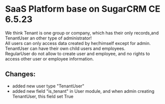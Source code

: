 SaaS Platform base on SugarCRM CE 6.5.23
===
We think Tenant is one group or company, which has their only records,and TenantUser an other type of administrator!<br>
All users can only access data created by her/himself except for admin.<br>
TenantUser can have their own child users and employees.<br>
RegularUser do not allow to create user and employee, and no rights to access other user or employee information.<br>

Changes:
---
* added new user type "TenantUser"
* added new field "is_tenant" in User module, and when admin creating TenantUser, this field set True
